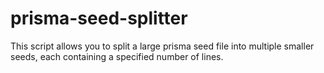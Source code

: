 # prisma-seed-splitter
This script allows you to split a large prisma seed file into multiple smaller seeds, each containing a specified number of lines.
